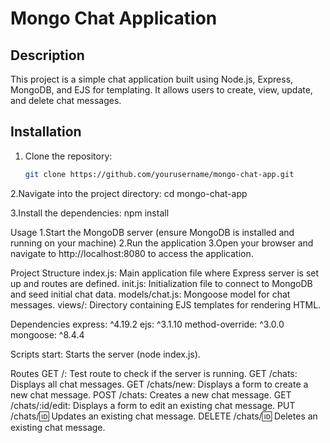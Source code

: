 # Mongo Chat Application

## Description
This project is a simple chat application built using Node.js, Express, MongoDB, and EJS for templating. It allows users to create, view, update, and delete chat messages.

## Installation
1. Clone the repository:
   ```sh
   git clone https://github.com/yourusername/mongo-chat-app.git
   
2.Navigate into the project directory:
cd mongo-chat-app

3.Install the dependencies:
npm install

Usage
1.Start the MongoDB server (ensure MongoDB is installed and running on your machine)
2.Run the application
3.Open your browser and navigate to http://localhost:8080 to access the application.

Project Structure
  index.js: Main application file where Express server is set up and routes are defined.
  init.js: Initialization file to connect to MongoDB and seed initial chat data.
  models/chat.js: Mongoose model for chat messages.
  views/: Directory containing EJS templates for rendering HTML.
  
Dependencies
  express: ^4.19.2
  ejs: ^3.1.10
  method-override: ^3.0.0
  mongoose: ^8.4.4
  
Scripts
  start: Starts the server (node index.js).
  
Routes
  GET /: Test route to check if the server is running.
  GET /chats: Displays all chat messages.
  GET /chats/new: Displays a form to create a new chat message.
  POST /chats: Creates a new chat message.
  GET /chats/:id/edit: Displays a form to edit an existing chat message.
  PUT /chats/:id: Updates an existing chat message.
  DELETE /chats/:id: Deletes an existing chat message.

  
